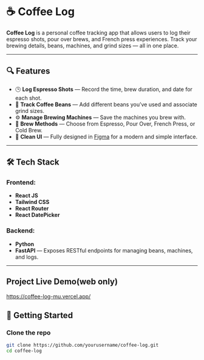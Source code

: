 # ☕ Coffee Log

**Coffee Log** is a personal coffee tracking app that allows users to log their espresso shots, pour over brews, and French press experiences. Track your brewing details, beans, machines, and grind sizes — all in one place.

---

## 🔍 Features

- 🕒 **Log Espresso Shots** — Record the time, brew duration, and date for each shot.
- 🫘 **Track Coffee Beans** — Add different beans you’ve used and associate grind sizes.
- ⚙️ **Manage Brewing Machines** — Save the machines you brew with.
- 🔄 **Brew Methods** — Choose from Espresso, Pour Over, French Press, or Cold Brew.
- 🎨 **Clean UI** — Fully designed in [Figma](https://figma.com/) for a modern and simple interface.

---

## 🛠 Tech Stack

### Frontend:
- **React JS**
- **Tailwind CSS**
- **React Router**
- **React DatePicker**

### Backend:
- **Python**
- **FastAPI** — Exposes RESTful endpoints for managing beans, machines, and logs.

---

## Project Live Demo(web only)
https://coffee-log-mu.vercel.app/

## 🚀 Getting Started

### Clone the repo

```bash
git clone https://github.com/yourusername/coffee-log.git
cd coffee-log
